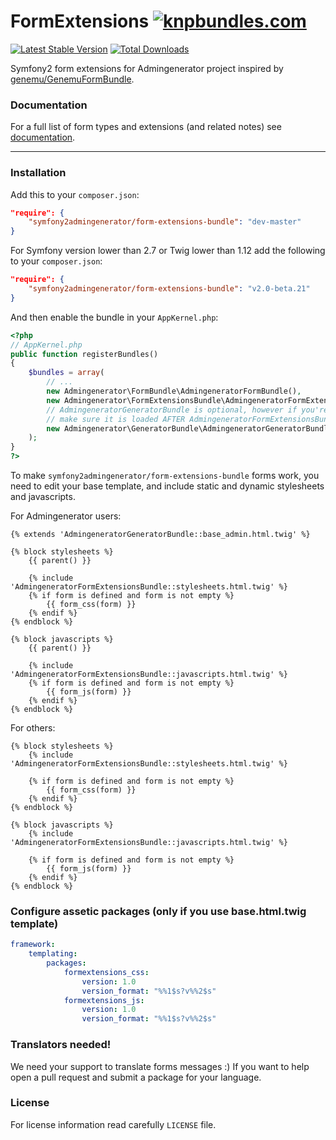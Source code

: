 FormExtensions [![knpbundles.com](http://knpbundles.com/symfony2admingenerator/FormExtensionsBundle/badge-short)](http://knpbundles.com/symfony2admingenerator/FormExtensionsBundle)
==============

[![Latest Stable Version](https://poser.pugx.org/symfony2admingenerator/form-extensions-bundle/v/stable.png)](https://packagist.org/packages/symfony2admingenerator/form-extensions-bundle)
[![Total Downloads](https://poser.pugx.org/symfony2admingenerator/form-extensions-bundle/downloads.png)](https://packagist.org/packages/symfony2admingenerator/form-extensions-bundle)

Symfony2 form extensions for Admingenerator project inspired by 
[genemu/GenemuFormBundle](https://github.com/genemu/GenemuFormBundle).

### Documentation

For a full list of form types and extensions (and related notes)
see [documentation](Resources/doc/documentation.md).

--------------

### Installation

Add this to your `composer.json`:

```json
"require": {
    "symfony2admingenerator/form-extensions-bundle": "dev-master"
}
```

For Symfony version lower than 2.7 or Twig lower than 1.12 add the following to your `composer.json`:
```json
"require": {
    "symfony2admingenerator/form-extensions-bundle": "v2.0-beta.21"
}
```

And then enable the bundle in your `AppKernel.php`:

```php
<?php
// AppKernel.php
public function registerBundles()
{
    $bundles = array(
        // ...
        new Admingenerator\FormBundle\AdmingeneratorFormBundle(),
        new Admingenerator\FormExtensionsBundle\AdmingeneratorFormExtensionsBundle(),
        // AdmingeneratorGeneratorBundle is optional, however if you're useing it
        // make sure it is loaded AFTER AdmingeneratorFormExtensionsBundle
        new Admingenerator\GeneratorBundle\AdmingeneratorGeneratorBundle(),
    );
}
?>
```

To make `symfony2admingenerator/form-extensions-bundle` forms work, you need to edit your base 
template, and include static and dynamic stylesheets and javascripts. 

For Admingenerator users:

```html+django
{% extends 'AdmingeneratorGeneratorBundle::base_admin.html.twig' %}

{% block stylesheets %}
    {{ parent() }}

    {% include 'AdmingeneratorFormExtensionsBundle::stylesheets.html.twig' %}
    {% if form is defined and form is not empty %}
        {{ form_css(form) }}
    {% endif %}
{% endblock %}

{% block javascripts %}
    {{ parent() }}

    {% include 'AdmingeneratorFormExtensionsBundle::javascripts.html.twig' %}
    {% if form is defined and form is not empty %}
        {{ form_js(form) }}
    {% endif %}
{% endblock %}
```

For others:

```html+django
{% block stylesheets %}
    {% include 'AdmingeneratorFormExtensionsBundle::stylesheets.html.twig' %}
    
    {% if form is defined and form is not empty %}
        {{ form_css(form) }}
    {% endif %}
{% endblock %}

{% block javascripts %}
    {% include 'AdmingeneratorFormExtensionsBundle::javascripts.html.twig' %}
    
    {% if form is defined and form is not empty %}
        {{ form_js(form) }}
    {% endif %}
{% endblock %}
```

### Configure assetic packages (only if you use base.html.twig template)

```yaml
framework:
    templating:
        packages:
            formextensions_css:
                version: 1.0
                version_format: "%%1$s?v%%2$s"
            formextensions_js:
                version: 1.0
                version_format: "%%1$s?v%%2$s"
```

### Translators needed!

We need your support to translate forms messages :) 
If you want to help open a pull request and submit a package for your language.

### License

For license information read carefully `LICENSE` file. 

